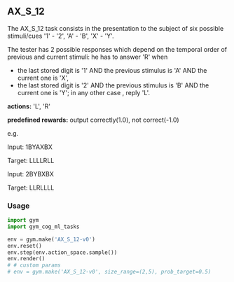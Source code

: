 ## AX_S_12
The AX_S_12 task consists in the presentation to the subject of six possible stimuli/cues '1' - '2', 'A' - 'B', 'X' - 'Y'.

The tester has 2 possible responses which depend on the temporal order of previous and current stimuli:
he has to answer 'R' when
* the last stored digit is '1' AND the previous stimulus is 'A' AND the current one is 'X',
* the last stored digit is '2' AND the previous stimulus is 'B' AND the current one is 'Y';
in any other case , reply 'L'.

**actions:**  'L', 'R'

**predefined rewards:** output correctly(1.0), not correct(-1.0)

e.g.

Input: 1BYAXBX

Target: LLLLRLL

Input: 2BYBXBX

Target: LLRLLLL

### Usage
```python
import gym
import gym_cog_ml_tasks

env = gym.make('AX_S_12-v0')
env.reset()
env.step(env.action_space.sample())
env.render()
# # custom params
# env = gym.make('AX_S_12-v0', size_range=(2,5), prob_target=0.5)
```